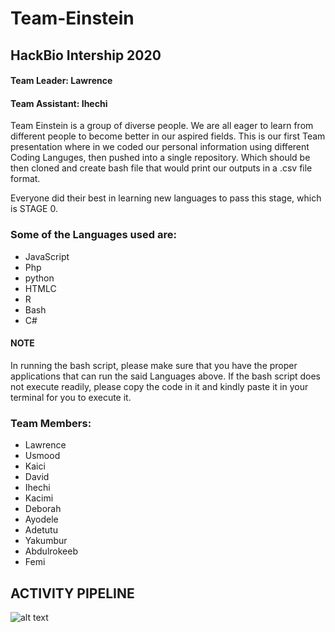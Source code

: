 
# Team-Einstein

## HackBio Intership 2020

#### Team Leader: Lawrence

#### Team Assistant: Ihechi


Team Einstein is a group of diverse people. We are all eager to learn from different people to become better in our aspired fields. This is our first Team presentation where in
we coded our personal information using different Coding Languges, then pushed into a single repository. Which should be then cloned and create bash file that would print our
outputs in a .csv file format. 

Everyone did their best in learning new languages to pass this stage, which is STAGE 0.

### Some of the Languages used are:
- JavaScript
- Php
- python
- HTMLC
- R
- Bash
- C#

#### NOTE 
In running the bash script, please make sure that you have the proper applications that can run the said Languages above. If the bash script does not execute readily, 
please copy the code in it and kindly paste it in your terminal for you to execute it.

### Team Members:
- Lawrence
- Usmood
- Kaici
- David
- Ihechi
- Kacimi
- Deborah
- Ayodele
- Adetutu
- Yakumbur
- Abdulrokeeb 
- Femi

## ACTIVITY PIPELINE
![alt text](EinsteinPipeline.png)

     
